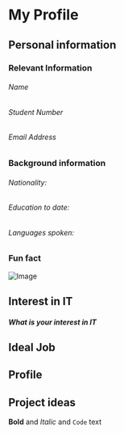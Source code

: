 # My Profile 

## Personal information

### Relevant Information
###### Name
###### Student Number
###### Email Address

### Background information
###### Nationality:
###### Education to date:
###### Languages spoken: 

### Fun fact

![Image](src)




## Interest in IT

##### What is your interest in IT 

## Ideal Job

## Profile 

## Project ideas 





**Bold** and _Italic_ and `Code` text



